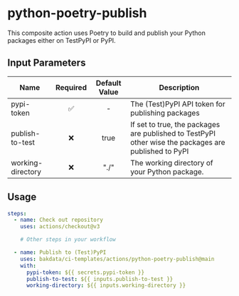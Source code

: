 # python-poetry-publish

This composite action uses Poetry to build and publish your Python packages either on TestPyPI or PyPI.

## Input Parameters

| Name              | Required | Default Value | Description                                                                                          |
| ----------------- | :------: | :-----------: | ---------------------------------------------------------------------------------------------------- |
| pypi-token        |    ✅    |       -       | The (Test)PyPI API token for publishing packages                                                     |
| publish-to-test   |    ❌    |     true      | If set to true, the packages are published to TestPyPI other wise the packages are published to PyPI |
| working-directory |    ❌    |     "./"      | The working directory of your Python package.                                                        |

## Usage

```yaml
steps:
  - name: Check out repository
    uses: actions/checkout@v3

    # Other steps in your workflow

  - name: Publish to (Test)PyPI
    uses: bakdata/ci-templates/actions/python-poetry-publish@main
    with:
      pypi-token: ${{ secrets.pypi-token }}
      publish-to-test: ${{ inputs.publish-to-test }}
      working-directory: ${{ inputs.working-directory }}
```
